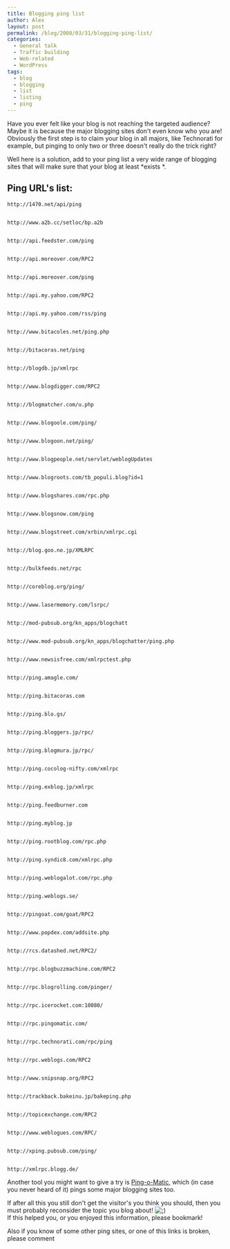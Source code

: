 ```yaml
---
title: Blogging ping list
author: Alex
layout: post
permalink: /blog/2008/03/31/blogging-ping-list/
categories:
  - General talk
  - Traffic building
  - Web-related
  - WordPress
tags:
  - blog
  - blogging
  - list
  - listing
  - ping
---
```

 

Have you ever felt like your blog is not reaching the targeted audience? Maybe it is because the major blogging sites don\'t even know who you are!  
Obviously the first step is to claim your blog in all majors, like Technorati for example, but pinging to only two or three doesn\'t really do the trick right?

Well here is a solution, add to your ping list a very wide range of blogging sites that will make sure that your blog at least *exists *.

## Ping URL\'s list:

    http://1470.net/api/ping
    
    
    http://www.a2b.cc/setloc/bp.a2b
    
    
    http://api.feedster.com/ping
    
    
    http://api.moreover.com/RPC2
    
    
    http://api.moreover.com/ping
    
    
    http://api.my.yahoo.com/RPC2
    
    
    http://api.my.yahoo.com/rss/ping
    
    
    http://www.bitacoles.net/ping.php
    
    
    http://bitacoras.net/ping
    
    
    http://blogdb.jp/xmlrpc
    
    
    http://www.blogdigger.com/RPC2
    
    
    http://blogmatcher.com/u.php
    
    
    http://www.blogoole.com/ping/
    
    
    http://www.blogoon.net/ping/
    
    
    http://www.blogpeople.net/servlet/weblogUpdates
    
    
    http://www.blogroots.com/tb_populi.blog?id=1
    
    
    http://www.blogshares.com/rpc.php
    
    
    http://www.blogsnow.com/ping
    
    
    http://www.blogstreet.com/xrbin/xmlrpc.cgi
    
    
    http://blog.goo.ne.jp/XMLRPC
    
    
    http://bulkfeeds.net/rpc
    
    
    http://coreblog.org/ping/
    
    
    http://www.lasermemory.com/lsrpc/
    
    
    http://mod-pubsub.org/kn_apps/blogchatt
    
    
    http://www.mod-pubsub.org/kn_apps/blogchatter/ping.php
    
    
    http://www.newsisfree.com/xmlrpctest.php
    
    
    http://ping.amagle.com/
    
    
    http://ping.bitacoras.com
    
    
    http://ping.blo.gs/
    
    
    http://ping.bloggers.jp/rpc/
    
    
    http://ping.blogmura.jp/rpc/
    
    
    http://ping.cocolog-nifty.com/xmlrpc
    
    
    http://ping.exblog.jp/xmlrpc
    
    
    http://ping.feedburner.com
    
    
    http://ping.myblog.jp
    
    
    http://ping.rootblog.com/rpc.php
    
    
    http://ping.syndic8.com/xmlrpc.php
    
    
    http://ping.weblogalot.com/rpc.php
    
    
    http://ping.weblogs.se/
    
    
    http://pingoat.com/goat/RPC2
    
    
    http://www.popdex.com/addsite.php
    
    
    http://rcs.datashed.net/RPC2/
    
    
    http://rpc.blogbuzzmachine.com/RPC2
    
    
    http://rpc.blogrolling.com/pinger/
    
    
    http://rpc.icerocket.com:10080/
    
    
    http://rpc.pingomatic.com/
    
    
    http://rpc.technorati.com/rpc/ping
    
    
    http://rpc.weblogs.com/RPC2
    
    
    http://www.snipsnap.org/RPC2
    
    
    http://trackback.bakeinu.jp/bakeping.php
    
    
    http://topicexchange.com/RPC2
    
    
    http://www.weblogues.com/RPC/
    
    
    http://xping.pubsub.com/ping/
    
    
    http://xmlrpc.blogg.de/
    
    

Another tool you might want to give a try is [Ping-o-Matic][1], which (in case you never heard of it) pings some major blogging sites too.

 [1]: http://pingomatic.com/

If after all this you still don\'t get the visitor\'s you think you should, then you must probably reconsider the topic you blog about! ![;)][2]   
If this helped you, or you enjoyed this information, please bookmark!

 [2]: http://i0.wp.com/urbanoalvarez.es/blog/wp-content/plugins/smilies-themer/kopete/wink.png

Also if you know of some other ping sites, or one of this links is broken, please comment